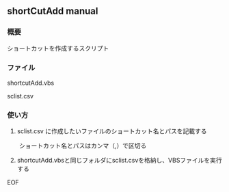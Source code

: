 ## shortCutAdd manual

### 概要

ショートカットを作成するスクリプト



### ファイル

shortcutAdd.vbs

sclist.csv



### 使い方

1. sclist.csv に作成したいファイルのショートカット名とパスを記載する

　　ショートカット名とパスはカンマ（,）で区切る

2. shortcutAdd.vbsと同じフォルダにsclist.csvを格納し、VBSファイルを実行する



EOF



